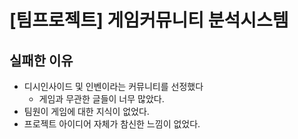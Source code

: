 # [팀프로젝트] 게임커뮤니티 분석시스템



## 실패한 이유

* 디시인사이드 및 인벤이라는 커뮤니티를 선정했다
  * 게임과 무관한 글들이 너무 많았다. 
* 팀원이 게임에 대한 지식이 없었다.
* 프로젝트 아이디어 자체가 참신한 느낌이 없었다.

